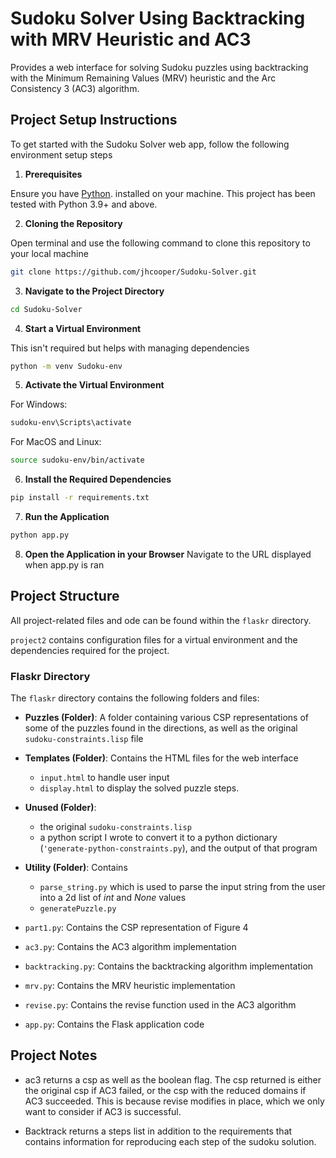 # Sudoku Solver Using Backtracking with MRV Heuristic and AC3

Provides a web interface for solving Sudoku puzzles using backtracking with the Minimum Remaining Values (MRV) heuristic and the Arc Consistency 3 (AC3) algorithm.


## Project Setup Instructions

To get started with the Sudoku Solver web app, follow the following environment setup steps

1. **Prerequisites**
   
Ensure you have [Python](https://www.python.org/downloads/).
installed on your machine. This project has been tested with Python 3.9+ and above.

2. **Cloning the Repository**

Open terminal and use the following command to clone this repository to your local machine

```bash
git clone https://github.com/jhcooper/Sudoku-Solver.git
```

3. **Navigate to the Project Directory**
```bash
cd Sudoku-Solver
```

4. **Start a Virtual Environment**
   
This isn't required but helps with managing dependencies
```bash
python -m venv Sudoku-env
```

5. **Activate the Virtual Environment**

For Windows:
```bash
sudoku-env\Scripts\activate
```

For MacOS and Linux:
```bash
source sudoku-env/bin/activate
```

6. **Install the Required Dependencies**
   
```bash
pip install -r requirements.txt
```

7. **Run the Application**

```bash
python app.py
```

8. **Open the Application in your Browser**
Navigate to the URL displayed when app.py is ran



## Project Structure

All project-related files and ode can be found within the `flaskr` directory. 

`project2` contains configuration files for a virtual environment and the dependencies required for the project.


### Flaskr Directory

The `flaskr` directory contains the following folders and files:

- **Puzzles (Folder)**: A folder containing various CSP representations of some of the puzzles found in the directions, as well as the original `sudoku-constraints.lisp` file

- **Templates (Folder)**: Contains the HTML files for the web interface
  - `input.html` to handle user input 
  - `display.html` to display the solved puzzle steps.

- **Unused (Folder)**:
  - the original `sudoku-constraints.lisp` 
  - a python script I wrote to convert it to a python dictionary (`'generate-python-constraints.py`), and the output of that program

- **Utility (Folder)**: Contains 
  - `parse_string.py` which is used to parse the input string from the user into a 2d list of *int* and *None* values
  - `generatePuzzle.py`

- `part1.py`: Contains the CSP representation of Figure 4
- `ac3.py`: Contains the AC3 algorithm implementation
- `backtracking.py`: Contains the backtracking algorithm implementation
- `mrv.py`: Contains the MRV heuristic implementation
- `revise.py`: Contains the revise function used in the AC3 algorithm
- `app.py`: Contains the Flask application code


## Project Notes

- ac3 returns a csp as well as the boolean flag. The csp returned is either the original csp if AC3 failed, or the csp with the reduced domains if AC3 succeeded. 
This is because revise modifies in place, which we only want to consider if AC3 is successful. 

- Backtrack returns a steps list in addition to the requirements that contains information for reproducing each step of the sudoku solution.